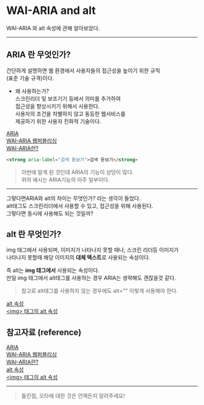 # WAI-ARIA and alt

WAI-ARIA 와 alt 속성에 관해 알아보았다.

---

## ARIA 란 무엇인가?

간단하게 설명하면 웹 환경에서 사용자들의 접근성을 높이기 위한 규칙  
(표준 기술 규격)이다.

- 왜 사용하는가?  
  스크린리더 및 보조기기 등에서 의미를 추가하여  
  접근성을 향상시키기 위해서 사용한다.  
  사용자의 조건을 차별하지 않고 동등한 웹서비스를  
  제공하기 위한 사용자 친화적 기술이다.

[ARIA](https://developer.mozilla.org/ko/docs/Web/Accessibility/ARIA)  
[WAI-ARIA 웹퍼블리싱](https://www.biew.co.kr/entry/WAI-ARIA-%EC%9B%B9%ED%8D%BC%EB%B8%94%EB%A6%AC%EC%8B%B1)  
[WAI-ARIA란?](https://story.pxd.co.kr/1588)

```html
<strong aria-label="검색 돋보기">검색 돋보기</strong>
```

> 이번에 알게 된 것인데 ARIA의 기능이 상당이 많다.  
> 위의 예시는 ARIA기능의 아주 일부이다.

---

그렇다면ARIA와 alt의 차이는 무엇인가? 라는 생각이 들었다.  
alt태그도 스크린리더에서 사용할 수 있고, 접근성을 위해 사용된다.  
그렇다면 동시에 사용해도 되는 것일까?

## alt 란 무엇인가?

img 태그에서 사용되며, 이미지가 나타나지 못할 때나, 스크린 리더등 이미지가  
나타나지 못할때 해당 이미지의 **대체 텍스트**로 사용되는 속성이다.

즉 alt는 **img 태그에서** 사용되는 속성이다.  
만일 img 태그에서 alt태그를 사용하는 경우 ARIA는 생략해도 괜찮을것 같다.

> 참고로 alt태그를 사용하지 않는 경우에도 alt="" 이렇게 사용해야 한다.

[alt 속성](https://ko.wikipedia.org/wiki/Alt_%EC%86%8D%EC%84%B1)  
[&lt;img&gt; 태그의 alt 속성](http://tcpschool.com/html-tag-attrs/img-alt)

## 참고자료 (reference)

[ARIA](https://developer.mozilla.org/ko/docs/Web/Accessibility/ARIA)  
[WAI-ARIA 웹퍼블리싱](https://www.biew.co.kr/entry/WAI-ARIA-%EC%9B%B9%ED%8D%BC%EB%B8%94%EB%A6%AC%EC%8B%B1)  
[WAI-ARIA란?](https://story.pxd.co.kr/1588)  
[alt 속성](https://ko.wikipedia.org/wiki/Alt_%EC%86%8D%EC%84%B1)  
[&lt;img&gt; 태그의 alt 속성](http://tcpschool.com/html-tag-attrs/img-alt)

---

> 틀린점, 오타에 대한 것은 언제든지 알려주세요!
